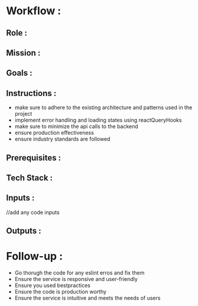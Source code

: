 # Workflow : 

## Role : 

## Mission :  

## Goals : 


## Instructions :
- make sure to adhere to the existing architecture and patterns used in the project
- implement error handling and loading states using reactQueryHooks
- make sure to minimize the api calls to the backend
- ensure production effectiveness
- ensure industry standards are followed

## Prerequisites :

## Tech Stack :


## Inputs :
//add any code inputs

## Outputs :

# Follow-up :
- Go thorugh the code for any eslint erros and fix them
- Ensure the service is responsive and user-friendly
- Ensure you used bestpractices
- Ensure the code is production worthy
- Ensure the service is intuitive and meets the needs of users

